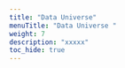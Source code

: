 ```yaml
---
title: "Data Universe"
menuTitle: "Data Universe "
weight: 7
description: "xxxxx"
toc_hide: true
---
```

